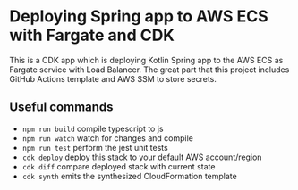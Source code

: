 # Deploying Spring app to AWS ECS with Fargate and CDK

This is a CDK app which is deploying Kotlin Spring app to the AWS ECS as Fargate service with Load Balancer. The great part that this project includes GitHub Actions template and AWS SSM to store secrets.

## Useful commands

- `npm run build` compile typescript to js
- `npm run watch` watch for changes and compile
- `npm run test` perform the jest unit tests
- `cdk deploy` deploy this stack to your default AWS account/region
- `cdk diff` compare deployed stack with current state
- `cdk synth` emits the synthesized CloudFormation template
